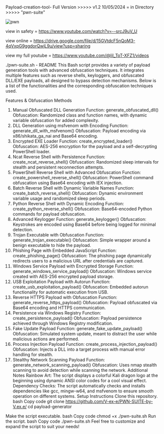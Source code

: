 Payload-creation-tool-
Full Version >>>>> v1.2 10/05/2024 = in Directory >>>>> "pwn-suite"

![pwn](https://github.com/user-attachments/assets/e2ce2585-a14c-4289-a193-0ac20543f82b)




view in safety = https://www.youtube.com/watch?v=--srcJ9uV_U

view online = https://drive.google.com/file/d/15GVtdcF5nQoM3-4qVxpG9ggdorQwjL9u/view?usp=sharing

view my full youtube = https://www.youtube.com/@lil_ToT-XFZ1/videos



./pwn-suite.sh - README
This Bash script provides a variety of payload generation tools with advanced obfuscation techniques. It integrates multiple features such as reverse shells, keyloggers, and obfuscated DLL/EXE payloads, all designed to bypass detection mechanisms. Below is a list of the functionalities and the corresponding obfuscation techniques used.

Features & Obfuscation Methods
1. Manual Obfuscated DLL Generation
Function: generate_obfuscated_dll()
Obfuscation: Randomized class and function names, with dynamic variable obfuscation for added complexity.
2. DLL Generation using msfvenom with Encoding
Function: generate_dll_with_msfvenom()
Obfuscation: Payload encoding via x86/shikata_ga_nai and Base64 encoding.
3. Encrypted EXE Loader
Function: create_encrypted_loader()
Obfuscation: AES-256 encryption for the payload and a self-decrypting PowerShell loader.
4. Ncat Reverse Shell with Persistence
Function: create_ncat_reverse_shell()
Obfuscation: Randomized sleep intervals for stealth and persistent reconnection attempts.
5. PowerShell Reverse Shell with Advanced Obfuscation
Function: create_powershell_reverse_shell()
Obfuscation: PowerShell command obfuscation using Base64 encoding with IEX injection.
6. Batch Reverse Shell with Dynamic Variable Names
Function: create_batch_reverse_shell()
Obfuscation: Dynamic environment variable usage and randomized sleep periods.
7. Python Reverse Shell with Dynamic Encoding
Function: create_python_reverse_shell()
Obfuscation: Base64-encoded Python commands for payload obfuscation.
8. Advanced Keylogger
Function: generate_keylogger()
Obfuscation: Keystrokes are encoded using Base64 before being logged for minimal detection.
9. Trojan Executable with Obfuscation
Function: generate_trojan_executable()
Obfuscation: Simple wrapper around a benign executable to hide the payload.
10. Phishing Page with Embedded JavaScript
Function: create_phishing_page()
Obfuscation: The phishing page dynamically redirects users to a malicious URL after credentials are captured.
11. Windows Service Payload with Encrypted Storage
Function: generate_windows_service_payload()
Obfuscation: Windows service created with AES-256 encrypted payload storage.
12. USB Exploitation Payload with Autorun
Function: create_usb_exploitation_payload()
Obfuscation: Embedded autorun functionality for automatic execution from USB.
13. Reverse HTTPS Payload with Obfuscation
Function: generate_reverse_https_payload()
Obfuscation: Payload obfuscated via Base64 encoding and HTTPS communication.
14. Persistence via Windows Registry
Function: create_persistence_payload()
Obfuscation: Payload persistence achieved through Windows Registry modification.
15. Fake Update Payload
Function: generate_fake_update_payload()
Obfuscation: Simulated system update, meant to distract the user while malicious actions are performed.
16. Process Injection Payload
Function: create_process_injection_payload()
Obfuscation: Injects a DLL into a target process with manual error handling for stealth.
17. Stealthy Network Scanning Payload
Function: generate_network_scanning_payload()
Obfuscation: Uses nmap stealth scanning to avoid detection while scanning the network.
Additional Notes
Rainbow Art: The script displays a colorful Kali dragon logo at the beginning using dynamic ANSI color codes for a cool visual effect.
Dependency Checks: The script automatically checks and installs dependencies like gcc, mingw-w64, and msfvenom to ensure smooth operation on different systems.
Setup Instructions
Clone this repository.
bash
Copy code
git clone https://github.com/V-ex-e/PWN-SUITE-by-V.ex.e/
cd payload-generator

Make the script executable.
bash
Copy code
chmod +x ./pwn-suite.sh
Run the script.
bash
Copy code
./pwn-suite.sh
Feel free to customize and expand the script to suit your needs!
